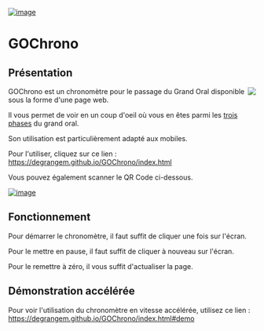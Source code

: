 <a href="https://degrangem.github.io/GOChrono/index.html">![image](https://user-images.githubusercontent.com/53106394/165280540-e1b2524b-aaa3-4665-a6c1-cd61dcf78558.png)</a>

# GOChrono

## Présentation

<img src="https://user-images.githubusercontent.com/53106394/165129622-2260f9eb-1972-4be3-97ae-37e2696dcea1.png" align="right" />

GOChrono est un chronomètre pour le passage du Grand Oral disponible sous la forme d'une page web.

Il vous permet de voir en un coup d'oeil où vous en êtes parmi les [trois phases](https://www.education.gouv.fr/reussir-au-lycee/baccalaureat-comment-se-passe-le-grand-oral-100028) du grand oral.


Son utilisation est particulièrement adapté aux mobiles.

Pour l'utiliser, cliquez sur ce lien : https://degrangem.github.io/GOChrono/index.html

Vous pouvez également scanner le QR Code ci-dessous.

<a href="https://degrangem.github.io/GOChrono/index.html">![image](https://user-images.githubusercontent.com/53106394/165129941-4e6924ad-737a-43d5-94c4-cf977f277202.png)</a>

## Fonctionnement

Pour démarrer le chronomètre, il faut suffit de cliquer une fois sur l'écran.

Pour le mettre en pause, il faut suffit de cliquer à nouveau sur l'écran.

Pour le remettre à zéro, il vous suffit d'actualiser la page.

## Démonstration accélérée

Pour voir l'utilisation du chronomètre en vitesse accélérée, utilisez ce lien : https://degrangem.github.io/GOChrono/index.html#demo
